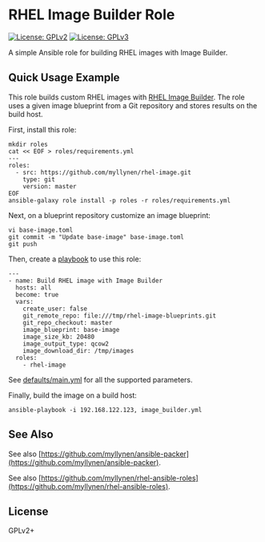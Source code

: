 # RHEL Image Builder Role

[![License: GPLv2](https://img.shields.io/badge/license-GPLv2-brightgreen.svg)](https://www.gnu.org/licenses/old-licenses/gpl-2.0.en.html)
[![License: GPLv3](https://img.shields.io/badge/license-GPLv3-brightgreen.svg)](https://www.gnu.org/licenses/gpl-3.0)

A simple Ansible role for building RHEL images with Image Builder.

## Quick Usage Example

This role builds custom RHEL images with
[RHEL Image Builder](https://access.redhat.com/documentation/en-us/red_hat_enterprise_linux/8/html/composing_a_customized_rhel_system_image/index).
The role uses a given image blueprint from a Git repository and
stores results on the build host.

First, install this role:

```
mkdir roles
cat << EOF > roles/requirements.yml
---
roles:
  - src: https://github.com/myllynen/rhel-image.git
    type: git
    version: master
EOF
ansible-galaxy role install -p roles -r roles/requirements.yml
```

Next, on a blueprint repository customize an image blueprint:

```
vi base-image.toml
git commit -m "Update base-image" base-image.toml
git push
```

Then, create a [playbook](./image_builder.yml) to use this role:

```
---
- name: Build RHEL image with Image Builder
  hosts: all
  become: true
  vars:
    create_user: false
    git_remote_repo: file:///tmp/rhel-image-blueprints.git
    git_repo_checkout: master
    image_blueprint: base-image
    image_size_kb: 20480
    image_output_type: qcow2
    image_download_dir: /tmp/images
  roles:
    - rhel-image
```

See [defaults/main.yml](defaults/main.yml) for all the supported
parameters.

Finally, build the image on a build host:

```
ansible-playbook -i 192.168.122.123, image_builder.yml
```

## See Also

See also
[https://github.com/myllynen/ansible-packer](https://github.com/myllynen/ansible-packer).

See also
[https://github.com/myllynen/rhel-ansible-roles](https://github.com/myllynen/rhel-ansible-roles).

## License

GPLv2+
